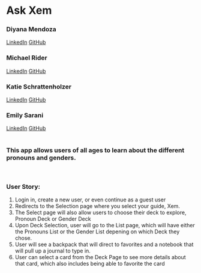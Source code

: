 # Ask Xem
### Diyana Mendoza
[LinkedIn](https://www.linkedin.com/in/diyana-mendoza-price/)
[GitHub](https://github.com/diyanamendoza)
### Michael Rider
[LinkedIn](https://www.linkedin.com/in/mikepdxrider/)
[GitHub](https://github.com/MikepdXRider)
### Katie Schrattenholzer
[LinkedIn](https://www.linkedin.com/in/k-schrattenholzer/)
[GitHub](https://github.com/k-schrattenholzer)
### Emily Sarani
[LinkedIn](https://www.linkedin.com/in/emily-sarani-2b3074135/)
[GitHub](https://github.com/EmilyDSarani)
<br>
<br>
### This app allows users of all ages to learn about the different pronouns and genders. 
<br>


### User Story:
1. Login in, create a new user, or even continue as a guest user
2. Redirects to the Selection page where you select your guide, Xem. 
3. The Select page will also allow users to choose their deck to explore, Pronoun Deck or Gender Deck
4. Upon Deck Selection, user will go to the List page, which will have either the Pronouns List or the Gender List depening on which Deck they chose.
5. User will see a backpack that will direct to favorites and a notebook that will pull up a journal to type in.
6. User can select a card from the Deck Page to see more details about that card, which also includes being able to favorite the card
